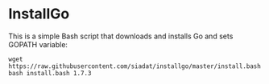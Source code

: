 # InstallGo

This is a simple Bash script that downloads and installs Go and sets GOPATH variable:

    wget https://raw.githubusercontent.com/siadat/installgo/master/install.bash
    bash install.bash 1.7.3
